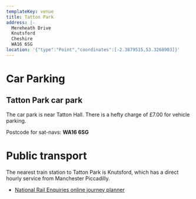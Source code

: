 ```yaml
---
templateKey: venue
title: Tatton Park
address: |-
  Mereheath Drive
  Knutsford
  Cheshire
  WA16 6SG
location: '{"type":"Point","coordinates":[-2.3879515,53.3268903]}'
---
```

# Car Parking

## Tatton Park car park

The car park is near Tatton Hall. There is a hefty charge of £7.00 for vehicle
parking.

Postcode for sat-navs: **WA16 6SG**

# Public transport

The nearest train station to Tatton Park is Knutsford, which has a direct
hourly service from Manchester Piccadilly.

* [National Rail Enquiries online journey planner](http://ojp.nationalrail.co.uk/service/planjourney/search)

